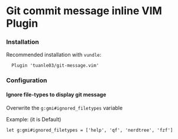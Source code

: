 # Git commit message inline VIM Plugin

### Installation

Recommended installation with `vundle`:

```vim
  Plugin 'tuanle03/git-message.vim'
```

### Configuration
#### Ignore file-types to display git message
Overwrite the `g:gmi#ignored_filetypes` variable

Example: (it is Default)
```vim
let g:gmi#ignored_filetypes = ['help', 'qf', 'nerdtree', 'fzf']
```
